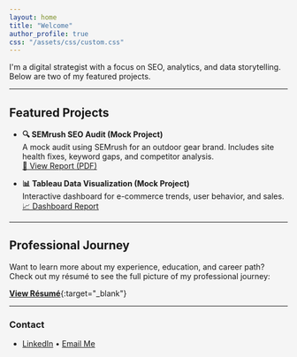 ```yaml
---
layout: home
title: "Welcome"
author_profile: true
css: "/assets/css/custom.css"
---
```


<!-- Inline style to override background color directly on the page -->
<style>
  html, body, .site, .page, .page__inner {
    background-color: #f5f5f5 !important;
    background-image: none !important;
  }

  body::before {
    content: none !important;
  }
</style>

I'm a digital strategist with a focus on SEO, analytics, and data storytelling. Below are two of my featured projects.

---

## Featured Projects

- **🔍 SEMrush SEO Audit (Mock Project)**  
  A mock audit using SEMrush for an outdoor gear brand. Includes site health fixes, keyword gaps, and competitor analysis.  
  [📄 View Report (PDF)](https://mashiyat210031.github.io/semrush-report.pdf)

- **📊 Tableau Data Visualization (Mock Project)**  
  Interactive dashboard for e-commerce trends, user behavior, and sales.  
  [📈 Dashboard Report](https://mashiyat210031.github.io/ga-demo)

---

## Professional Journey

Want to learn more about my experience, education, and career path?  
Check out my résumé to see the full picture of my professional journey:

[**View Résumé**](/assets/files/Resume_Mashiyat%20Iqbal.pdf){:target="_blank"}
 
---

### Contact
- [LinkedIn](https://linkedin.com/in/mashiyat-iqbal) • [Email Me](mailto:mxi210031@utdallas.edu)
